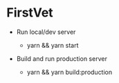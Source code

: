 # FirstVet

- Run local/dev server
    - yarn && yarn start

- Build and run production server
    - yarn && yarn build:production
